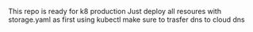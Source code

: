 This repo is ready for k8 production 
Just deploy all resoures with storage.yaml as first using kubectl 
make sure to trasfer dns to cloud dns
